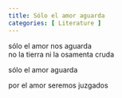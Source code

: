 ```yaml
---
title: Sólo el amor aguarda 
categories: [ Literature ]
---
```



sólo el amor nos aguarda <br>
no la tierra ni la osamenta cruda <br>

sólo el amor aguarda 

por el amor seremos juzgados
